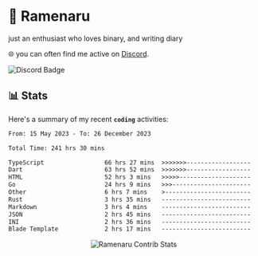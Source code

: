 # 🍜 Ramenaru
just an enthusiast who loves binary, and writing diary

🌐 you can often find me active on [Discord](https://discordapp.com/users/503291004200157185).

![Discord Badge](https://dcbadge.vercel.app/api/shield/503291004200157185)

## 📊 Stats

Here's a summary of my recent **`coding`** activities:

<!--START_SECTION:waka-->

```txt
From: 15 May 2023 - To: 26 December 2023

Total Time: 241 hrs 30 mins

TypeScript                 66 hrs 27 mins  >>>>>>>------------------   27.52 %
Dart                       63 hrs 52 mins  >>>>>>>------------------   26.45 %
HTML                       52 hrs 3 mins   >>>>>--------------------   21.55 %
Go                         24 hrs 9 mins   >>>----------------------   10.01 %
Other                      6 hrs 7 mins    >------------------------   02.54 %
Rust                       3 hrs 35 mins   -------------------------   01.49 %
Markdown                   3 hrs 4 mins    -------------------------   01.27 %
JSON                       2 hrs 45 mins   -------------------------   01.15 %
INI                        2 hrs 36 mins   -------------------------   01.08 %
Blade Template             2 hrs 17 mins   -------------------------   00.95 %
```

<!--END_SECTION:waka-->

<div style="text-align: center;">
   <img align="center" src="https://github-readme-streak-stats.herokuapp.com/?user=Ramenaru&theme=dark&card_width=520" alt="Ramenaru Contrib Stats" />
</div>



